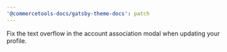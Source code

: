 ```yaml
---
'@commercetools-docs/gatsby-theme-docs': patch
---
```


Fix the text overflow in the account association modal when updating your profile.
